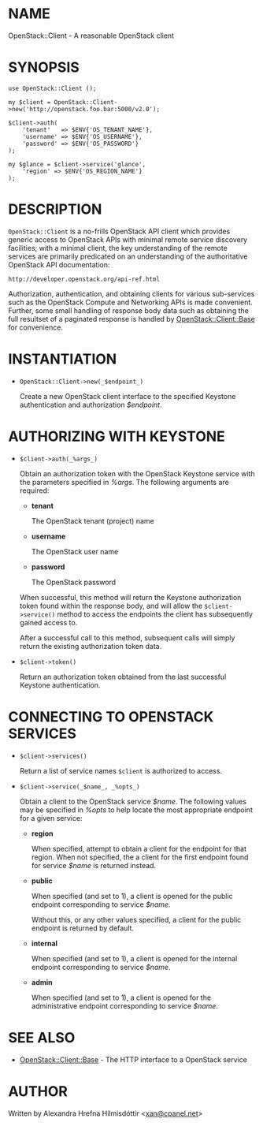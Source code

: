 # NAME

OpenStack::Client - A reasonable OpenStack client

# SYNOPSIS

    use OpenStack::Client ();

    my $client = OpenStack::Client->new('http://openstack.foo.bar:5000/v2.0');

    $client->auth(
        'tenant'   => $ENV{'OS_TENANT_NAME'},
        'username' => $ENV{'OS_USERNAME'},
        'password' => $ENV{'OS_PASSWORD'}
    );

    my $glance = $client->service('glance',
        'region' => $ENV{'OS_REGION_NAME'}
    );

# DESCRIPTION

`OpenStack::Client` is a no-frills OpenStack API client which provides generic
access to OpenStack APIs with minimal remote service discovery facilities; with
a minimal client, the key understanding of the remote services are primarily
predicated on an understanding of the authoritative OpenStack API documentation:

    http://developer.openstack.org/api-ref.html

Authorization, authentication, and obtaining clients for various sub-services
such as the OpenStack Compute and Networking APIs is made convenient.  Further,
some small handling of response body data such as obtaining the full resultset
of a paginated response is handled by [OpenStack::Client::Base](https://metacpan.org/pod/OpenStack::Client::Base) for
convenience.

# INSTANTIATION

- `OpenStack::Client->new(_$endpoint_)`

    Create a new OpenStack client interface to the specified Keystone authentication
    and authorization _$endpoint_.

# AUTHORIZING WITH KEYSTONE

- `$client->auth(_%args_)`

    Obtain an authorization token with the OpenStack Keystone service with the
    parameters specified in _%args_.  The following arguments are required:

    - **tenant**

        The OpenStack tenant (project) name

    - **username**

        The OpenStack user name

    - **password**

        The OpenStack password

    When successful, this method will return the Keystone authorization token found
    within the response body, and will allow the `$client->service()` method to
    access the endpoints the client has subsequently gained access to.

    After a successful call to this method, subsequent calls will simply return the
    existing authorization token data.

- `$client->token()`

    Return an authorization token obtained from the last successful Keystone
    authentication.

# CONNECTING TO OPENSTACK SERVICES

- `$client->services()`

    Return a list of service names `$client` is authorized to access.

- `$client->service(_$name_, _%opts_)`

    Obtain a client to the OpenStack service _$name_.  The following values may be
    specified in _%opts_ to help locate the most appropriate endpoint for a given
    service:

    - **region**

        When specified, attempt to obtain a client for the endpoint for that region.
        When not specified, the a client for the first endpoint found for service
        _$name_ is returned instead.

    - **public**

        When specified (and set to 1), a client is opened for the public endpoint
        corresponding to service _$name_.

        Without this, or any other values specified, a client for the public endpoint is
        returned by default.

    - **internal**

        When specified (and set to 1), a client is opened for the internal endpoint
        corresponding to service _$name_.

    - **admin**

        When specified (and set to 1), a client is opened for the administrative
        endpoint corresponding to service _$name_.

# SEE ALSO

- [OpenStack::Client::Base](https://metacpan.org/pod/OpenStack::Client::Base) - The HTTP interface to a OpenStack service

# AUTHOR

Written by Alexandra Hrefna Hilmisdóttir &lt;xan@cpanel.net>
